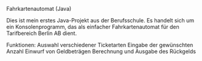 Fahrkartenautomat (Java)

Dies ist mein erstes Java-Projekt aus der Berufsschule.
Es handelt sich um ein Konsolenprogramm, das als einfacher Fahrkartenautomat für den Tarifbereich Berlin AB dient.

Funktionen:
Auswahl verschiedener Ticketarten
Eingabe der gewünschten Anzahl
Einwurf von Geldbeträgen
Berechnung und Ausgabe des Rückgelds
